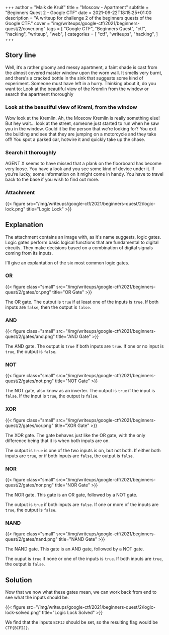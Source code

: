 +++
author = "Maik de Kruif"
title = "Moscow - Apartment"
subtitle = "Beginners Quest 2 - Google CTF"
date = 2021-09-22T18:15:25+01:00
description = "A writeup for challenge 2 of the beginners quests of the Google CTF."
cover = "img/writeups/google-ctf/2021/beginners-quest/2/cover.png"
tags = [
    "Google CTF",
    "Beginners Quest",
    "ctf",
    "hacking",
    "writeup",
    "web",
]
categories = [
    "ctf",
    "writeups",
    "hacking",
]
+++

## Story line

Well, it’s a rather gloomy and messy apartment, a faint shade is cast from the almost covered master window upon the worn wall. It smells very burnt, and there's a cracked bottle in the sink that suggests some kind of experiment. Someone must have left in a hurry. Thinking about it, do you want to: Look at the beautiful view of the Kremlin from the window or search the apartment thoroughly

### Look at the beautiful view of Kreml, from the window

Wow look at the Kremlin. Ah, the Moscow Kremlin is really something else! But hey wait... look at the street, someone just started to run when he saw you in the window. Could it be the person that we’re looking for? You exit the building and see that they are jumping on a motorcycle and they take off! You spot a parked car, hotwire it and quickly take up the chase.

### Search it thoroughly

AGENT X seems to have missed that a plank on the floorboard has become very loose. You have a look and you see some kind of device under it. If you’re lucky, some information on it might come in handy. You have to travel back to the base if you wish to find out more.

### Attachment

{{< figure src="/img/writeups/google-ctf/2021/beginners-quest/2/logic-lock.png" title="Logic Lock" >}}

## Explanation

The attachment contains an image with, as it's name suggests, logic gates. Logic gates perform basic logical functions that are fundamental to digital circuits. They make decisions based on a combination of digital signals coming from its inputs.

I'll give an explantation of the six most common logic gates.

### OR

{{< figure class="small" src="/img/writeups/google-ctf/2021/beginners-quest/2/gates/or.png" title="OR Gate" >}}

The OR gate. The output is `true` if at least one of the inputs is `true`. If both inputs are `false`, then the output is `false`.

### AND

{{< figure class="small" src="/img/writeups/google-ctf/2021/beginners-quest/2/gates/and.png" title="AND Gate" >}}

The AND gate. The output is `true` if both inputs are `true`. If one or no input is `true`, the output is `false`.

### NOT

{{< figure class="small" src="/img/writeups/google-ctf/2021/beginners-quest/2/gates/not.png" title="NOT Gate" >}}

The NOT gate, also know as an inverter. The output is `true` if the input is `false`. If the input is `true`, the output is `false`.

### XOR

{{< figure class="small" src="/img/writeups/google-ctf/2021/beginners-quest/2/gates/xor.png" title="XOR Gate" >}}

The XOR gate. The gate behaves just like the OR gate, with the only difference being that it is when both inputs are on.

The output is `true` is one of the two inputs is on, but not both. If either both inputs are `true`, or if both inputs are `false`, the output is `false`.

### NOR

{{< figure class="small" src="/img/writeups/google-ctf/2021/beginners-quest/2/gates/nor.png" title="NOR Gate" >}}

The NOR gate. This gate is an OR gate, followed by a NOT gate.

The output is `true` if both inputs are `false`. If one or more of the inputs are `true`, the output is `false`.

### NAND

{{< figure class="small" src="/img/writeups/google-ctf/2021/beginners-quest/2/gates/nand.png" title="NAND Gate" >}}

The NAND gate. This gate is an AND gate, followed by a NOT gate.

The ouput is `true` if none or one of the inputs is `true`. If both inputs are `true`, the output is `false`.

## Solution

Now that we now what these gates mean, we can work back from end to see what the inputs should be.

{{< figure src="/img/writeups/google-ctf/2021/beginners-quest/2/logic-lock-solved.png" title="Logic Lock Solved" >}}

We find that the inputs `BCFIJ` should be set, so the resulting flag would be `CTF{BCFIJ}`.
